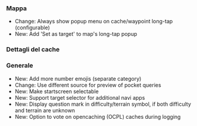 ### Mappa
- Change: Always show popup menu on cache/waypoint long-tap (configurable)
- New: Add 'Set as target' to map's long-tap popup

### Dettagli del cache

### Generale
- New: Add more number emojis (separate category)
- Change: Use different source for preview of pocket queries
- New: Make startscreen selectable
- New: Support target selector for additional navi apps
- New: Display question mark in difficulty/terrain symbol, if both difficulty and terrain are unknown
- New: Option to vote on opencaching (OCPL) caches during logging
